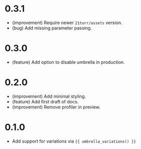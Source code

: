 0.3.1
=====

*   (improvement) Require newer `21torr/assets` version.
*   (bug) Add missing parameter passing.


0.3.0
=====

*   (feature) Add option to disable umbrella in production.


0.2.0
=====

*   (improvement) Add minimal styling.
*   (feature) Add first draft of docs.
*   (improvement) Remove profiler in preview.


0.1.0
=====

*   Add support for variations via `{{ umbrella_variations() }}`
